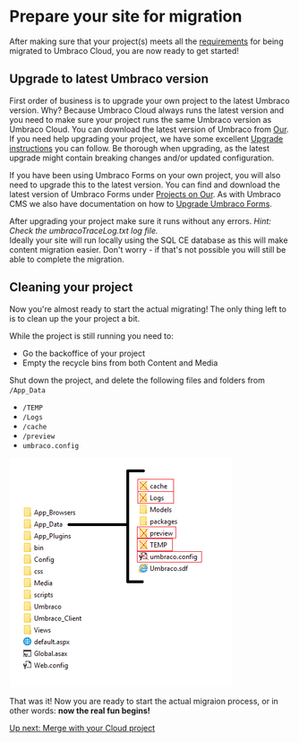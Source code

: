 # Prepare your site for migration

After making sure that your project(s) meets all the [requirements](index.md) for being migrated to Umbraco Cloud, you are now ready to get started!

## Upgrade to latest Umbraco version
First order of business is to upgrade your own project to the latest Umbraco version. Why? Because Umbraco Cloud always runs the latest version and you need to make sure your project runs the same Umbraco version as Umbraco Cloud.
You can download the latest version of Umbraco from [Our](https://our.umbraco.com/download/).
If you need help upgrading your project, we have some excellent [Upgrade instructions](https://our.umbraco.com/documentation/Getting-Started/Setup/Upgrading/general) you can follow. Be thorough when upgrading, as the latest upgrade might contain breaking changes and/or updated configuration.

If you have been using Umbraco Forms on your own project, you will also need to upgrade this to the latest version. You can find and download the latest version of Umbraco Forms under [Projects on Our](https://our.umbraco.com/projects/developer-tools/umbraco-forms/). As with Umbraco CMS we also have documentation on how to [Upgrade Umbraco Forms](https://our.umbraco.com/documentation/Add-ons/UmbracoForms/Installation/ManualUpgrade).

After upgrading your project make sure it runs without any errors. *Hint: Check the umbracoTraceLog.txt log file.*  
Ideally your site will run locally using the SQL CE database as this will make content migration easier. Don't worry - if that's not possible you will still be able to complete the migration.

## Cleaning your project
Now you're almost ready to start the actual migrating! The only thing left to is to clean up the your project a bit.

While the project is still running you need to:

  * Go the backoffice of your project
  * Empty the recycle bins from both Content and Media

Shut down the project, and delete the following files and folders from `/App_Data`

  * `/TEMP`
  * `/Logs`
  * `/cache`
  * `/preview`
  * `umbraco.config`

![delete-from-app-data](images/App_Data-DELETE.png)

That was it! Now you are ready to start the actual migraion process, or in other words: **now the real fun begins!**

[Up next: Merge with your Cloud project](part-2.md)
